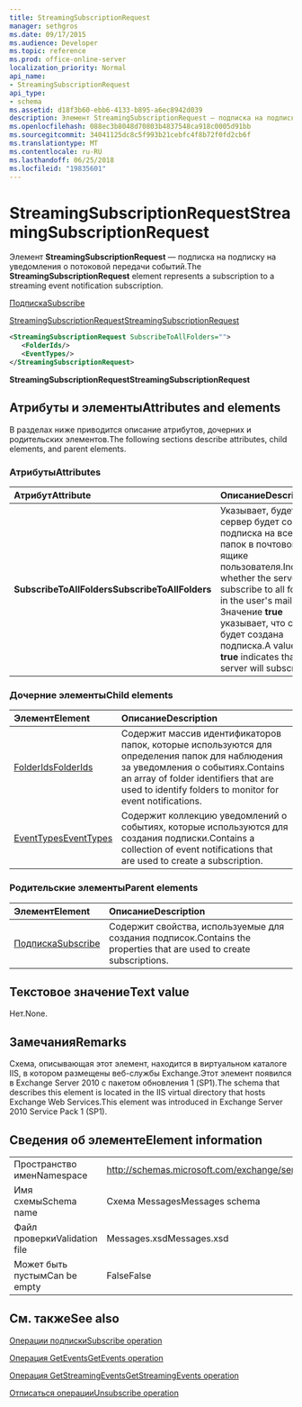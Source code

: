 ```yaml
---
title: StreamingSubscriptionRequest
manager: sethgros
ms.date: 09/17/2015
ms.audience: Developer
ms.topic: reference
ms.prod: office-online-server
localization_priority: Normal
api_name:
- StreamingSubscriptionRequest
api_type:
- schema
ms.assetid: d18f3b60-ebb6-4133-b895-a6ec8942d039
description: Элемент StreamingSubscriptionRequest — подписка на подписку на уведомления о потоковой передачи событий.
ms.openlocfilehash: 088ec3b8048d70803b4837548ca918c0005d91bb
ms.sourcegitcommit: 34041125dc8c5f993b21cebfc4f8b72f0fd2cb6f
ms.translationtype: MT
ms.contentlocale: ru-RU
ms.lasthandoff: 06/25/2018
ms.locfileid: "19835601"
---
```

# <a name="streamingsubscriptionrequest"></a><span data-ttu-id="760d3-103">StreamingSubscriptionRequest</span><span class="sxs-lookup"><span data-stu-id="760d3-103">StreamingSubscriptionRequest</span></span>

<span data-ttu-id="760d3-104">Элемент **StreamingSubscriptionRequest** — подписка на подписку на уведомления о потоковой передачи событий.</span><span class="sxs-lookup"><span data-stu-id="760d3-104">The **StreamingSubscriptionRequest** element represents a subscription to a streaming event notification subscription.</span></span> 
  
[<span data-ttu-id="760d3-105">Подписка</span><span class="sxs-lookup"><span data-stu-id="760d3-105">Subscribe</span></span>](subscribe.md)
  
[<span data-ttu-id="760d3-106">StreamingSubscriptionRequest</span><span class="sxs-lookup"><span data-stu-id="760d3-106">StreamingSubscriptionRequest</span></span>](streamingsubscriptionrequest.md)
  
```xml
<StreamingSubscriptionRequest SubscribeToAllFolders="">
   <FolderIds/>
   <EventTypes/>
</StreamingSubscriptionRequest>
```

 <span data-ttu-id="760d3-107">**StreamingSubscriptionRequest**</span><span class="sxs-lookup"><span data-stu-id="760d3-107">**StreamingSubscriptionRequest**</span></span>
## <a name="attributes-and-elements"></a><span data-ttu-id="760d3-108">Атрибуты и элементы</span><span class="sxs-lookup"><span data-stu-id="760d3-108">Attributes and elements</span></span>

<span data-ttu-id="760d3-109">В разделах ниже приводится описание атрибутов, дочерних и родительских элементов.</span><span class="sxs-lookup"><span data-stu-id="760d3-109">The following sections describe attributes, child elements, and parent elements.</span></span>
  
### <a name="attributes"></a><span data-ttu-id="760d3-110">Атрибуты</span><span class="sxs-lookup"><span data-stu-id="760d3-110">Attributes</span></span>

|<span data-ttu-id="760d3-111">**Атрибут**</span><span class="sxs-lookup"><span data-stu-id="760d3-111">**Attribute**</span></span>|<span data-ttu-id="760d3-112">**Описание**</span><span class="sxs-lookup"><span data-stu-id="760d3-112">**Description**</span></span>|
|:-----|:-----|
|<span data-ttu-id="760d3-113">**SubscribeToAllFolders**</span><span class="sxs-lookup"><span data-stu-id="760d3-113">**SubscribeToAllFolders**</span></span> <br/> |<span data-ttu-id="760d3-114">Указывает, будет ли сервер будет создана подписка на всех папок в почтовом ящике пользователя.</span><span class="sxs-lookup"><span data-stu-id="760d3-114">Indicates whether the server will subscribe to all folders in the user's mailbox.</span></span> <span data-ttu-id="760d3-115">Значение **true** указывает, что сервер будет создана подписка.</span><span class="sxs-lookup"><span data-stu-id="760d3-115">A value of **true** indicates that the server will subscribe.</span></span>  <br/> |
   
### <a name="child-elements"></a><span data-ttu-id="760d3-116">Дочерние элементы</span><span class="sxs-lookup"><span data-stu-id="760d3-116">Child elements</span></span>

|<span data-ttu-id="760d3-117">**Элемент**</span><span class="sxs-lookup"><span data-stu-id="760d3-117">**Element**</span></span>|<span data-ttu-id="760d3-118">**Описание**</span><span class="sxs-lookup"><span data-stu-id="760d3-118">**Description**</span></span>|
|:-----|:-----|
|[<span data-ttu-id="760d3-119">FolderIds</span><span class="sxs-lookup"><span data-stu-id="760d3-119">FolderIds</span></span>](folderids.md) <br/> |<span data-ttu-id="760d3-120">Содержит массив идентификаторов папок, которые используются для определения папок для наблюдения за уведомления о событиях.</span><span class="sxs-lookup"><span data-stu-id="760d3-120">Contains an array of folder identifiers that are used to identify folders to monitor for event notifications.</span></span>  <br/> |
|[<span data-ttu-id="760d3-121">EventTypes</span><span class="sxs-lookup"><span data-stu-id="760d3-121">EventTypes</span></span>](eventtypes.md) <br/> |<span data-ttu-id="760d3-122">Содержит коллекцию уведомлений о событиях, которые используются для создания подписки.</span><span class="sxs-lookup"><span data-stu-id="760d3-122">Contains a collection of event notifications that are used to create a subscription.</span></span>  <br/> |
   
### <a name="parent-elements"></a><span data-ttu-id="760d3-123">Родительские элементы</span><span class="sxs-lookup"><span data-stu-id="760d3-123">Parent elements</span></span>

|<span data-ttu-id="760d3-124">**Элемент**</span><span class="sxs-lookup"><span data-stu-id="760d3-124">**Element**</span></span>|<span data-ttu-id="760d3-125">**Описание**</span><span class="sxs-lookup"><span data-stu-id="760d3-125">**Description**</span></span>|
|:-----|:-----|
|[<span data-ttu-id="760d3-126">Подписка</span><span class="sxs-lookup"><span data-stu-id="760d3-126">Subscribe</span></span>](subscribe.md) <br/> |<span data-ttu-id="760d3-127">Содержит свойства, используемые для создания подписок.</span><span class="sxs-lookup"><span data-stu-id="760d3-127">Contains the properties that are used to create subscriptions.</span></span>  <br/> |
   
## <a name="text-value"></a><span data-ttu-id="760d3-128">Текстовое значение</span><span class="sxs-lookup"><span data-stu-id="760d3-128">Text value</span></span>

<span data-ttu-id="760d3-129">Нет.</span><span class="sxs-lookup"><span data-stu-id="760d3-129">None.</span></span>
  
## <a name="remarks"></a><span data-ttu-id="760d3-130">Замечания</span><span class="sxs-lookup"><span data-stu-id="760d3-130">Remarks</span></span>

<span data-ttu-id="760d3-131">Схема, описывающая этот элемент, находится в виртуальном каталоге IIS, в котором размещены веб-службы Exchange.Этот элемент появился в Exchange Server 2010 с пакетом обновления 1 (SP1).</span><span class="sxs-lookup"><span data-stu-id="760d3-131">The schema that describes this element is located in the IIS virtual directory that hosts Exchange Web Services.This element was introduced in Exchange Server 2010 Service Pack 1 (SP1).</span></span>
  
## <a name="element-information"></a><span data-ttu-id="760d3-132">Сведения об элементе</span><span class="sxs-lookup"><span data-stu-id="760d3-132">Element information</span></span>

|||
|:-----|:-----|
|<span data-ttu-id="760d3-133">Пространство имен</span><span class="sxs-lookup"><span data-stu-id="760d3-133">Namespace</span></span>  <br/> |http://schemas.microsoft.com/exchange/services/2006/messages  <br/> |
|<span data-ttu-id="760d3-134">Имя схемы</span><span class="sxs-lookup"><span data-stu-id="760d3-134">Schema name</span></span>  <br/> |<span data-ttu-id="760d3-135">Схема Messages</span><span class="sxs-lookup"><span data-stu-id="760d3-135">Messages schema</span></span>  <br/> |
|<span data-ttu-id="760d3-136">Файл проверки</span><span class="sxs-lookup"><span data-stu-id="760d3-136">Validation file</span></span>  <br/> |<span data-ttu-id="760d3-137">Messages.xsd</span><span class="sxs-lookup"><span data-stu-id="760d3-137">Messages.xsd</span></span>  <br/> |
|<span data-ttu-id="760d3-138">Может быть пустым</span><span class="sxs-lookup"><span data-stu-id="760d3-138">Can be empty</span></span>  <br/> |<span data-ttu-id="760d3-139">False</span><span class="sxs-lookup"><span data-stu-id="760d3-139">False</span></span>  <br/> |
   
## <a name="see-also"></a><span data-ttu-id="760d3-140">См. также</span><span class="sxs-lookup"><span data-stu-id="760d3-140">See also</span></span>



[<span data-ttu-id="760d3-141">Операции подписки</span><span class="sxs-lookup"><span data-stu-id="760d3-141">Subscribe operation</span></span>](subscribe-operation.md)
  
[<span data-ttu-id="760d3-142">Операция GetEvents</span><span class="sxs-lookup"><span data-stu-id="760d3-142">GetEvents operation</span></span>](getevents-operation.md)
  
[<span data-ttu-id="760d3-143">Операция GetStreamingEvents</span><span class="sxs-lookup"><span data-stu-id="760d3-143">GetStreamingEvents operation</span></span>](getstreamingevents-operation.md)
  
[<span data-ttu-id="760d3-144">Отписаться операции</span><span class="sxs-lookup"><span data-stu-id="760d3-144">Unsubscribe operation</span></span>](unsubscribe-operation.md)

